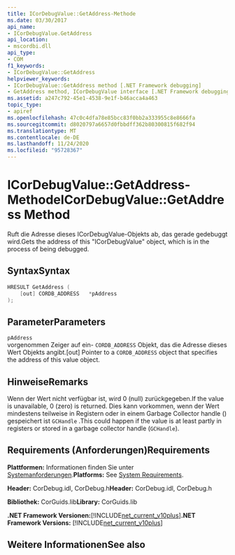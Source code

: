 ```yaml
---
title: ICorDebugValue::GetAddress-Methode
ms.date: 03/30/2017
api_name:
- ICorDebugValue.GetAddress
api_location:
- mscordbi.dll
api_type:
- COM
f1_keywords:
- ICorDebugValue::GetAddress
helpviewer_keywords:
- ICorDebugValue::GetAddress method [.NET Framework debugging]
- GetAddress method, ICorDebugValue interface [.NET Framework debugging]
ms.assetid: a247c792-45e1-4538-9e1f-b46acca4a463
topic_type:
- apiref
ms.openlocfilehash: 47c0c4dfa78e85bcc83f0bb2a333955c8e8666fa
ms.sourcegitcommit: d8020797a6657d0fbbdff362b80300815f682f94
ms.translationtype: MT
ms.contentlocale: de-DE
ms.lasthandoff: 11/24/2020
ms.locfileid: "95728367"
---
```

# <a name="icordebugvaluegetaddress-method"></a><span data-ttu-id="5d33b-102">ICorDebugValue::GetAddress-Methode</span><span class="sxs-lookup"><span data-stu-id="5d33b-102">ICorDebugValue::GetAddress Method</span></span>

<span data-ttu-id="5d33b-103">Ruft die Adresse dieses ICorDebugValue-Objekts ab, das gerade gedebuggt wird.</span><span class="sxs-lookup"><span data-stu-id="5d33b-103">Gets the address of this "ICorDebugValue" object, which is in the process of being debugged.</span></span>  
  
## <a name="syntax"></a><span data-ttu-id="5d33b-104">Syntax</span><span class="sxs-lookup"><span data-stu-id="5d33b-104">Syntax</span></span>  
  
```cpp  
HRESULT GetAddress (  
    [out] CORDB_ADDRESS   *pAddress  
);  
```  
  
## <a name="parameters"></a><span data-ttu-id="5d33b-105">Parameter</span><span class="sxs-lookup"><span data-stu-id="5d33b-105">Parameters</span></span>  

 `pAddress`  
 <span data-ttu-id="5d33b-106">vorgenommen Zeiger auf ein- `CORDB_ADDRESS` Objekt, das die Adresse dieses Wert Objekts angibt.</span><span class="sxs-lookup"><span data-stu-id="5d33b-106">[out] Pointer to a `CORDB_ADDRESS` object that specifies the address of this value object.</span></span>  
  
## <a name="remarks"></a><span data-ttu-id="5d33b-107">Hinweise</span><span class="sxs-lookup"><span data-stu-id="5d33b-107">Remarks</span></span>  

 <span data-ttu-id="5d33b-108">Wenn der Wert nicht verfügbar ist, wird 0 (null) zurückgegeben.</span><span class="sxs-lookup"><span data-stu-id="5d33b-108">If the value is unavailable, 0 (zero) is returned.</span></span> <span data-ttu-id="5d33b-109">Dies kann vorkommen, wenn der Wert mindestens teilweise in Registern oder in einem Garbage Collector handle () gespeichert ist `GCHandle` .</span><span class="sxs-lookup"><span data-stu-id="5d33b-109">This could happen if the value is at least partly in registers or stored in a garbage collector handle (`GCHandle`).</span></span>  
  
## <a name="requirements"></a><span data-ttu-id="5d33b-110">Requirements (Anforderungen)</span><span class="sxs-lookup"><span data-stu-id="5d33b-110">Requirements</span></span>  

 <span data-ttu-id="5d33b-111">**Plattformen:** Informationen finden Sie unter [Systemanforderungen](../../get-started/system-requirements.md).</span><span class="sxs-lookup"><span data-stu-id="5d33b-111">**Platforms:** See [System Requirements](../../get-started/system-requirements.md).</span></span>  
  
 <span data-ttu-id="5d33b-112">**Header:** CorDebug.idl, CorDebug.h</span><span class="sxs-lookup"><span data-stu-id="5d33b-112">**Header:** CorDebug.idl, CorDebug.h</span></span>  
  
 <span data-ttu-id="5d33b-113">**Bibliothek:** CorGuids.lib</span><span class="sxs-lookup"><span data-stu-id="5d33b-113">**Library:** CorGuids.lib</span></span>  
  
 <span data-ttu-id="5d33b-114">**.NET Framework Versionen:**[!INCLUDE[net_current_v10plus](../../../../includes/net-current-v10plus-md.md)]</span><span class="sxs-lookup"><span data-stu-id="5d33b-114">**.NET Framework Versions:** [!INCLUDE[net_current_v10plus](../../../../includes/net-current-v10plus-md.md)]</span></span>  
  
## <a name="see-also"></a><span data-ttu-id="5d33b-115">Weitere Informationen</span><span class="sxs-lookup"><span data-stu-id="5d33b-115">See also</span></span>
